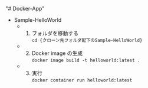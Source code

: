 "# Docker-App"  

- Sample-HelloWorld  
  - 1. フォルダを移動する  
  `cd {クローン先フォルダ配下のSample-HelloWorld}`  
  - 2. Docker image の生成  
  `docker image build -t helloworld:latest .`  
  - 3. 実行  
  `docker container run helloworld:latest`  
